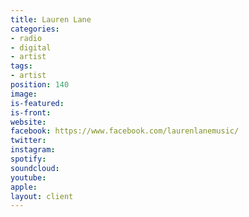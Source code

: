 ```yaml
---
title: Lauren Lane
categories:
- radio
- digital
- artist
tags:
- artist
position: 140
image: 
is-featured: 
is-front: 
website: 
facebook: https://www.facebook.com/laurenlanemusic/
twitter: 
instagram: 
spotify: 
soundcloud: 
youtube: 
apple: 
layout: client
---
```


